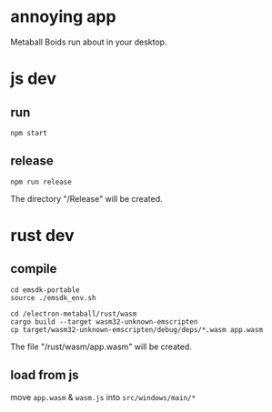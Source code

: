 # annoying app

Metaball Boids run about in your desktop.

# js dev

## run

```
npm start
```

## release

```
npm run release
```

The directory "/Release" will be created.

# rust dev

## compile

```
cd emsdk-portable
source ./emsdk_env.sh

cd /electron-metaball/rust/wasm
cargo build --target wasm32-unknown-emscripten
cp target/wasm32-unknown-emscripten/debug/deps/*.wasm app.wasm
```

The file "/rust/wasm/app.wasm" will be created.

## load from js

move `app.wasm` & `wasm.js` into `src/windows/main/*`
